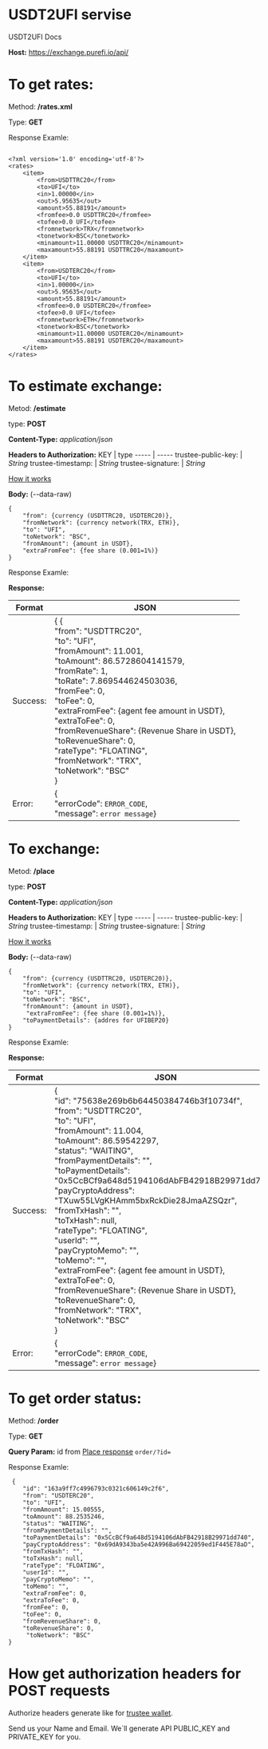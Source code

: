 # USDT2UFI servise
USDT2UFI Docs

**Host:** https://exchange.purefi.io/api/

# To get rates:

Method: **/rates.xml**   

Type: **GET**

Response Examle:

```

<?xml version='1.0' encoding='utf-8'?>
<rates>
    <item>
        <from>USDTTRC20</from>
        <to>UFI</to>
        <in>1.00000</in>
        <out>5.95635</out>
        <amount>55.88191</amount>
        <fromfee>0.0 USDTTRC20</fromfee>
        <tofee>0.0 UFI</tofee>
        <fromnetwork>TRX</fromnetwork>
        <tonetwork>BSC</tonetwork>
        <minamount>11.00000 USDTTRC20</minamount>
        <maxamount>55.88191 USDTTRC20</maxamount>
    </item>
    <item>
        <from>USDTERC20</from>
        <to>UFI</to>
        <in>1.00000</in>
        <out>5.95635</out>
        <amount>55.88191</amount>
        <fromfee>0.0 USDTERC20</fromfee>
        <tofee>0.0 UFI</tofee>
        <fromnetwork>ETH</fromnetwork>
        <tonetwork>BSC</tonetwork>
        <minamount>11.00000 USDTERC20</minamount>
        <maxamount>55.88191 USDTERC20</maxamount>
    </item>
</rates>

```

# To estimate exchange:

Metod: **/estimate**

type: **POST**

**Content-Type:** *application/json*

**Headers to Authorization:**
KEY   |    type
----- | -----
trustee-public-key:     |   *String*
trustee-timestamp:     |   *String*
trustee-signature:     |   *String*

[How it works](https://github.com/dziadevych/USDT2UFI/blob/main/README.md#how-get-authorization-headers-for-post-requests)

**Body:** (--data-raw)
```
{
    "from": {currency (USDTTRC20, USDTERC20)},
    "fromNetwork": {currency network(TRX, ETH)},
    "to": "UFI",
    "toNetwork": "BSC",
    "fromAmount": {amount in USDT},
    "extraFromFee": {fee share (0.001=1%)}
} 
```

Response Examle:



**Response:**

Format | JSON
----- | -----
Success: |   { {  <br>  "from": "USDTTRC20",  <br>  "to": "UFI",  <br>  "fromAmount": 11.001,  <br>  "toAmount": 86.5728604141579,  <br>  "fromRate": 1,  <br>  "toRate": 7.869544624503036,  <br>  "fromFee": 0,  <br>  "toFee": 0,  <br>  "extraFromFee": {agent fee amount in USDT},  <br>  "extraToFee": 0,  <br>  "fromRevenueShare": {Revenue Share in USDT},  <br>  "toRevenueShare": 0,  <br> "rateType": "FLOATING",  <br>  "fromNetwork": "TRX",  <br>  "toNetwork": "BSC"  <br>  }
Error: |  {  <br>  "errorCode": `ERROR_CODE`, <br>  "message": ```error message```}

# To exchange:

Metod: **/place**

type: **POST**

**Content-Type:** *application/json*

**Headers to Authorization:**
KEY   |    type
----- | -----
trustee-public-key:     |   *String*
trustee-timestamp:     |   *String*
trustee-signature:     |   *String*

[How it works](https://github.com/dziadevych/USDT2UFI/blob/main/README.md#how-get-authorization-headers-for-post-requests)

**Body:** (--data-raw)
```
{
    "from": {currency (USDTTRC20, USDTERC20)},
    "fromNetwork": {currency network(TRX, ETH)},
    "to": "UFI",
    "toNetwork": "BSC",
    "fromAmount": {amount in USDT},
     "extraFromFee": {fee share (0.001=1%)},
    "toPaymentDetails": {addres for UFIBEP20}
} 
```

Response Examle:



**Response:**

Format | JSON
----- | -----
Success: |   {  <br>  "id": "75638e269b6b64450384746b3f10734f",  <br>  "from": "USDTTRC20",  <br>  "to": "UFI",  <br>  "fromAmount": 11.004,  <br>  "toAmount": 86.59542297,  <br>  "status": "WAITING",  <br>  "fromPaymentDetails": "",  <br>  "toPaymentDetails": "0x5CcBCf9a648d5194106dAbFB42918B29971dd740",  <br>  "payCryptoAddress": "TXuw55LVgKHAmm5bxRckDie28JmaAZSQzr",  <br>  "fromTxHash": "",  <br>  "toTxHash": null,  <br>  "rateType": "FLOATING",  <br>  "userId": "",  <br>  "payCryptoMemo": "",  <br>  "toMemo": "",  <br>  "extraFromFee": {agent fee amount in USDT},  <br>  "extraToFee": 0,  <br>  "fromRevenueShare": {Revenue Share in USDT},  <br>  "toRevenueShare": 0,  <br>  "fromNetwork": "TRX",  <br>  "toNetwork": "BSC"  <br>  }
Error: |  {  <br>  "errorCode": `ERROR_CODE`, <br>  "message": ```error message```}

# To get order status:

Method: **/order**   

Type: **GET**

**Query Param:** id
from [Place response](https://github.com/dziadevych/USDT2UFI/blob/main/README.md#to-exchange) 
` order/?id= `

Response Examle:

```
 {
    "id": "163a9ff7c4996793c0321c606149c2f6",
    "from": "USDTERC20",
    "to": "UFI",
    "fromAmount": 15.00555,
    "toAmount": 88.2535246,
    "status": "WAITING",
    "fromPaymentDetails": "",
    "toPaymentDetails": "0x5CcBCf9a648d5194106dAbFB42918B29971dd740",
    "payCryptoAddress": "0x69dA9343ba5e42A996Ba69422059ed1F445E78aD",
    "fromTxHash": "",
    "toTxHash": null,
    "rateType": "FLOATING",
    "userId": "",
    "payCryptoMemo": "",
    "toMemo": "",
    "extraFromFee": 0,
    "extraToFee": 0,
    "fromFee": 0,
    "toFee": 0,
    "fromRevenueShare": 0,
    "toRevenueShare": 0,
     "toNetwork": "BSC"
}
```
 
 # How get authorization headers for POST requests
 
 Authorize headers generate like for [trustee wallet](https://github.com/trustee-wallet/trustee_universal_providers_interface/blob/master/signature.js).
 
 Send us your Name and Email. We`ll generate API PUBLIC_KEY and PRIVATE_KEY for you.
 

